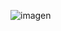 ![imagen](https://user-images.githubusercontent.com/114317702/198855510-383359fc-82b3-4621-a494-ae1e123c3f41.png)

